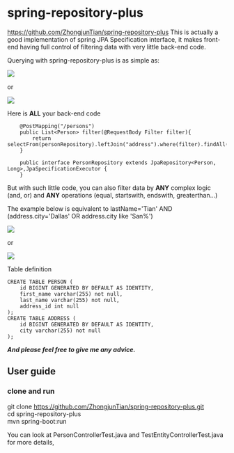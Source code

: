 # spring-repository-plus
https://github.com/ZhongjunTian/spring-repository-plus
This is actually a good implementation of spring JPA Specification interface, it makes front-end having full control of filtering data with very little back-end code.

Querying with spring-repository-plus is as simple as:


![](http://upload-images.jianshu.io/upload_images/6110329-0cf77a8569a20c56.png?imageMogr2/auto-orient/strip%7CimageView2/2/w/1240)

or

![](http://upload-images.jianshu.io/upload_images/6110329-52fc3da8a7b2eb08.png?imageMogr2/auto-orient/strip%7CimageView2/2/w/1240)

Here is **ALL** your back-end code
```
    @PostMapping("/persons")
    public List<Person> filter(@RequestBody Filter filter){
        return selectFrom(personRepository).leftJoin("address").where(filter).findAll();
    }
```
```
    public interface PersonRepository extends JpaRepository<Person, Long>,JpaSpecificationExecutor {
    }
```
But with such little code, you can also filter data by **ANY** complex logic (and, or) and **ANY** operations (equal, startswith, endswith, greaterthan...)

The example below is equivalent to 
lastName='Tian' AND (address.city='Dallas' OR address.city like 'San%')

![](http://upload-images.jianshu.io/upload_images/6110329-7ddd70b1687f6900.png?imageMogr2/auto-orient/strip%7CimageView2/2/w/1240)

or

![](http://upload-images.jianshu.io/upload_images/6110329-cf58162836cbae40.png?imageMogr2/auto-orient/strip%7CimageView2/2/w/1240)

Table definition
```
CREATE TABLE PERSON (
	id BIGINT GENERATED BY DEFAULT AS IDENTITY,
	first_name varchar(255) not null,
	last_name varchar(255) not null,
	address_id int null
);
CREATE TABLE ADDRESS (
	id BIGINT GENERATED BY DEFAULT AS IDENTITY,
	city varchar(255) not null
);
```

***And please feel free to give me any advice.***

## User guide  
### clone and run  

git clone https://github.com/ZhongjunTian/spring-repository-plus.git   
cd spring-repository-plus  
mvn spring-boot:run  

You can look at PersonControllerTest.java and TestEntityControllerTest.java for more details,
